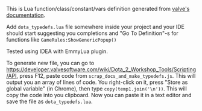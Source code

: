 This is Lua function/class/constant/vars definition generated from [valve's documentation](https://developer.valvesoftware.com/wiki/Dota_2_Workshop_Tools/Scripting/API).

Add `dota_typedefs.lua` file somewhere inside your project and your IDE should start suggesting you completions and "Go To Definition"-s for functions like `GameRules:ShowGenericPopup()`

Tested using IDEA with EmmyLua plugin.

To generate new file, you can go to https://developer.valvesoftware.com/wiki/Dota_2_Workshop_Tools/Scripting/API, press F12, paste code from `scrap_docs_and_make_typedefs.js`. This will output you an array of lines of code. You right-click on it, press "Store as global variable" (in Chrome), then type `copy(temp1.join('\n'))`. This will copy the code into you clipboard. Now you can paste it in a text editor and save the file as `dota_typedefs.lua`.
